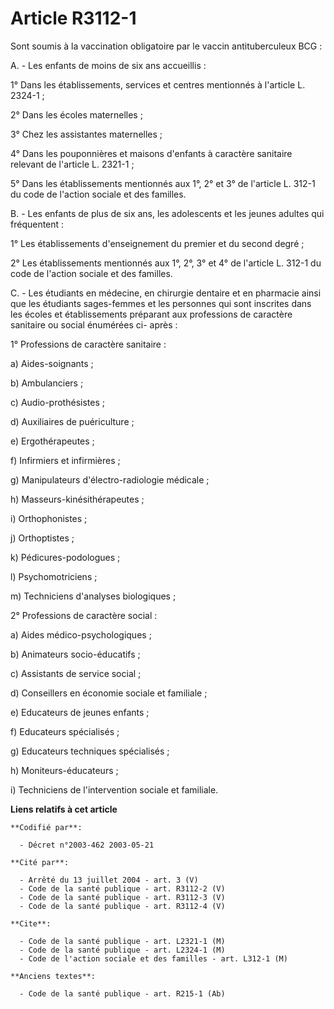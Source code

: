 # Article R3112-1

Sont soumis à la vaccination obligatoire par le vaccin antituberculeux BCG :

A. - Les enfants de moins de six ans accueillis :

1° Dans les établissements, services et centres mentionnés à l'article L. 2324-1 ;

2° Dans les écoles maternelles ;

3° Chez les assistantes maternelles ;

4° Dans les pouponnières et maisons d'enfants à caractère sanitaire relevant de l'article L. 2321-1 ;

5° Dans les établissements mentionnés aux 1°, 2° et 3° de l'article L. 312-1 du code de l'action sociale et des familles.

B. - Les enfants de plus de six ans, les adolescents et les jeunes adultes qui fréquentent :

1° Les établissements d'enseignement du premier et du second degré ;

2° Les établissements mentionnés aux 1°, 2°, 3° et 4° de l'article L. 312-1 du code de l'action sociale et des familles.

C. - Les étudiants en médecine, en chirurgie dentaire et en pharmacie ainsi que les étudiants sages-femmes et les personnes
qui sont inscrites dans les écoles et établissements préparant aux professions de caractère sanitaire ou social énumérées ci-
après :

1° Professions de caractère sanitaire :

a) Aides-soignants ;

b) Ambulanciers ;

c) Audio-prothésistes ;

d) Auxiliaires de puériculture ;

e) Ergothérapeutes ;

f) Infirmiers et infirmières ;

g) Manipulateurs d'électro-radiologie médicale ;

h) Masseurs-kinésithérapeutes ;

i) Orthophonistes ;

j) Orthoptistes ;

k) Pédicures-podologues ;

l) Psychomotriciens ;

m) Techniciens d'analyses biologiques ;

2° Professions de caractère social :

a) Aides médico-psychologiques ;

b) Animateurs socio-éducatifs ;

c) Assistants de service social ;

d) Conseillers en économie sociale et familiale ;

e) Educateurs de jeunes enfants ;

f) Educateurs spécialisés ;

g) Educateurs techniques spécialisés ;

h) Moniteurs-éducateurs ;

i) Techniciens de l'intervention sociale et familiale.

**Liens relatifs à cet article**

	**Codifié par**:

	  - Décret n°2003-462 2003-05-21

	**Cité par**:

	  - Arrêté du 13 juillet 2004 - art. 3 (V)
	  - Code de la santé publique - art. R3112-2 (V)
	  - Code de la santé publique - art. R3112-3 (V)
	  - Code de la santé publique - art. R3112-4 (V)

	**Cite**:

	  - Code de la santé publique - art. L2321-1 (M)
	  - Code de la santé publique - art. L2324-1 (M)
	  - Code de l'action sociale et des familles - art. L312-1 (M)

	**Anciens textes**:

	  - Code de la santé publique - art. R215-1 (Ab)
